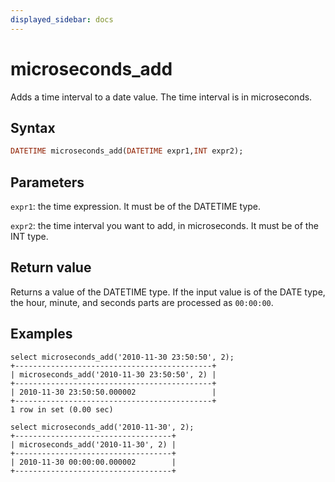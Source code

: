 ```yaml
---
displayed_sidebar: docs
---
```


# microseconds_add

Adds a time interval to a date value. The time interval is in microseconds.

## Syntax

```Haskell
DATETIME microseconds_add(DATETIME expr1,INT expr2);
```

## Parameters

`expr1`: the time expression. It must be of the DATETIME type.

`expr2`: the time interval you want to add, in microseconds. It must be of the INT type.

## Return value

Returns a value of the DATETIME type. If the input value is of the DATE type, the hour, minute, and seconds parts are processed as `00:00:00`.

## Examples

```Plain Text
select microseconds_add('2010-11-30 23:50:50', 2);
+--------------------------------------------+
| microseconds_add('2010-11-30 23:50:50', 2) |
+--------------------------------------------+
| 2010-11-30 23:50:50.000002                 |
+--------------------------------------------+
1 row in set (0.00 sec)

select microseconds_add('2010-11-30', 2);
+-----------------------------------+
| microseconds_add('2010-11-30', 2) |
+-----------------------------------+
| 2010-11-30 00:00:00.000002        |
+-----------------------------------+
```
